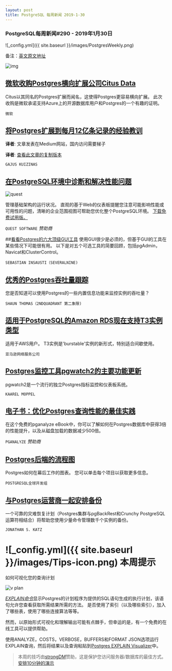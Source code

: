 ```yaml
---
layout: post
title: PostgreSQL 每周新闻 2019-1-30
---
```


### PostgreSQL每周新闻#290 - 2019年1月30日
![_config.yml]({{ site.baseurl }}/images/PostgresWeekly.png)

备注：[英文原文地址](https://postgresweekly.com/issues/290)

![img](https://res.cloudinary.com/cpress/image/upload/w_1280,e_sharpen:60/jdtcqvqtmtfmgninlrcd.jpg)

## [微软收购Postgres横向扩展公司Citus Data](https://blogs.microsoft.com/blog/2019/01/24/microsoft-acquires-citus-data-re-affirming-its-commitment-to-open-source-and-accelerating-azure-postgresql-performance-and-scale/)
Citus以其同名的Postgres扩展而闻名，这使得Postgres更容易横向扩展。 此次收购是微软承诺支持Azure上的开源数据库用户和Postgres的一个有趣的证明。

`微软`

## [将Postgres扩展到每月12亿条记录的经验教训](https://medium.com/@gajus/lessons-learned-scaling-postgresql-database-to-1-2bn-records-month-edc5449b3067)

**译者**: 文章发表在Medium网站，国内访问需要梯子

**译者**: [查看此文章的复制版本](https://grantzhou.github.io/lessons-learned-scaling-postgresql-database-to-1-2bn-records-month/)

`GAJUS KUIZINAS`

## [在PostgreSQL环境中诊断和解决性能问题](https://www.quest.com/products/foglight-for-postgresql/?utm_source=&utm_medium=Direct-External+Online+Advertising&utm_campaign=FY2019_Q4_AMER_DBPerf_CooperPress_FoglightPostgres_Jan_eNewsletter_ADV&utm_term=&utm_content=cooper-press-enewsletter)
![quest](https://copm.s3.amazonaws.com/2100ff85.jpg)

管理基础架构的运行状况。 直观的基于Web的仪表板提醒您注意可能影响性能或可用性的问题，清晰的企业范围视图可帮助您优化整个PostgreSQL环境。 [下载免费试用版。](https://www.quest.com/register/110829/)

`QUEST SOFTWARE` *赞助商*

##[看看Postgres的六大顶级GUI工具](https://severalnines.com/blog/top-gui-tools-postgresql)
使用GUI很少是必须的，但基于GUI的工具在某些情况下可能很有用。 以下是对五个可选工具的简要回顾，包括pgAdmin，Navicat和ClusterControl。

`SEBASTIAN INSAUSTI（SEVERALNINE)`

## [优秀的Postgres吞吐量跟踪](https://blog.2ndquadrant.com/pg-phriday-terrific-throughput-tracking/)
您是否知道可以使用Postgres的一些内置信息功能来监控实例的吞吐量？

`SHAUN THOMAS（2NDQUADRANT 第二象限)`

## [适用于PostgreSQL的Amazon RDS现在支持T3实例类型](https://aws.amazon.com/about-aws/whats-new/2019/01/amazon-rds-postgresql-now-supports-t3-instance-types/)
适用于AWS用户。 T3实例是'burstable'实例的新形式，特别适合间歇使用。

`亚马逊网络服务公司`

## [Postgres监控工具pgwatch2的主要功能更新](https://www.cybertec-postgresql.com/en/major-feature-update-for-the-pgwatch2-postgres-monitoring-tool/)
pgwatch2是一个流行的独立Postgres指标监控和仪表板系统。

`KAAREL MOPPEL`

## [电子书：优化Postgres查询性能的最佳实践](https://pganalyze.com/ebooks/optimizing-postgres-query-performance?utm_source=PostgresWeeklySecondary)
在这个免费的pganalyze eBook中，你可以了解如何在Postgres数据库中获得3倍的性能提升，以及从磁盘加载的数据减少500倍。

`PGANALYZE` *赞助商*

## [Postgres后端的流程图](https://www.postgresql.org/developer/backend/)
Postgres如何在幕后工作的图表。 您可以单击每个项目以获取更多信息。

`POSTGRESQL全球开发组`

## [与Postgres运营商一起安排备份](https://info.crunchydata.com/blog/schedule-pgbackrest-backups-with-the-postgres-operator)
一个可靠的灾难恢复计划（Postgres集群与pgBackRest和Crunchy PostgreSQL运算符相结合）将帮助您使用少量命令管理数千个实例的备份。

`JONATHAN S. KATZ`

# ![_config.yml]({{ site.baseurl }}/images/Tips-icon.png)   本周提示

如何可视化您的查询计划

![v plan](https://res.cloudinary.com/cpress/image/upload/w_1280,e_sharpen:60/n5lbz4p2vrgwjxh1nvin.jpg)

[*EXPLAIN命令*](https://www.postgresql.org/docs/current/sql-explain.html)显示Postgres的计划程序为提供的SQL语句生成的执行计划，该语句允许您查看获取所需结果所需的方法。 是否使用了索引（以及哪些索引），加入了哪些表，使用了哪些连接算法等等。

然而，以原始形式可视化和理解输出可能有点棘手，但幸运的是，有一个免费的在线工具可以提供帮助。

使用ANALYZE，COSTS，VERBOSE，BUFFERS和FORMAT JSON选项运行EXPLAIN查询，然后将结果以及查询粘贴到[Postgres EXPLAIN Visualizer](http://tatiyants.com/pev/#/plans/new)中。

> 本周的技巧由[strongDM](https://postgresweekly.com/link/58601/web)赞助，这是保护您访问服务器/数据库的最佳方式。 [安排10分钟的演示](https://postgresweekly.com/link/58601/web)

